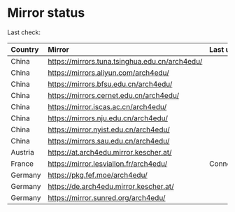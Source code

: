 <script src="./time.js"></script>
# Mirror status
Last check: <script type="text/javascript">localize(1715642325.2808342);</script>

|Country|Mirror|Last update|
|:------|:-----|:----------|
|China|https://mirrors.tuna.tsinghua.edu.cn/arch4edu/|<script type="text/javascript">localize(1715625030);</script>|
|China|https://mirrors.aliyun.com/arch4edu/|<script type="text/javascript">localize(1715582085);</script>|
|China|https://mirrors.bfsu.edu.cn/arch4edu/|<script type="text/javascript">localize(1715625030);</script>|
|China|https://mirrors.cernet.edu.cn/arch4edu/|<script type="text/javascript">localize(1715582085);</script>|
|China|https://mirror.iscas.ac.cn/arch4edu/|<script type="text/javascript">localize(1715582085);</script>|
|China|https://mirrors.nju.edu.cn/arch4edu/|<script type="text/javascript">localize(1715538790);</script>|
|China|https://mirror.nyist.edu.cn/arch4edu/|<script type="text/javascript">localize(1715625030);</script>|
|China|https://mirrors.sau.edu.cn/arch4edu/|<script type="text/javascript">localize(1715625030);</script>|
|Austria|https://at.arch4edu.mirror.kescher.at/|<script type="text/javascript">localize(1715625030);</script>|
|France|https://mirror.lesviallon.fr/arch4edu/|ConnectTimeout|
|Germany|https://pkg.fef.moe/arch4edu/|<script type="text/javascript">localize(1715625030);</script>|
|Germany|https://de.arch4edu.mirror.kescher.at/|<script type="text/javascript">localize(1715625030);</script>|
|Germany|https://mirror.sunred.org/arch4edu/|<script type="text/javascript">localize(1715625030);</script>|

<script src="./tablefilter/tablefilter.js"></script>
<script src="./table.js"></script>